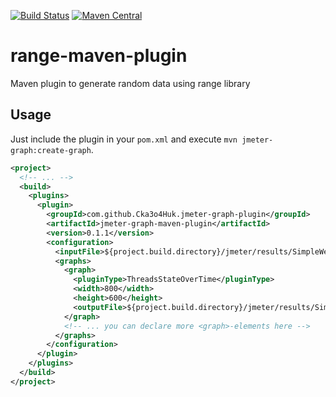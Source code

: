 [![Build Status](https://api.travis-ci.org/Cka3o4Huk/range-maven-plugin.svg?branch=master)](https://travis-ci.org/Cka3o4Huk/range-maven-plugin)
[![Maven Central](https://maven-badges.herokuapp.com/maven-central/com.github.Cka3o4Huk/range-maven-plugin/badge.svg)](https://maven-badges.herokuapp.com/maven-central/com.github.Cka3o4Huk/range-maven-plugin)

range-maven-plugin
=====================

Maven plugin to generate random data using range library

Usage
-----

Just include the plugin in your `pom.xml` and execute `mvn jmeter-graph:create-graph`.

```xml
<project>
  <!-- ... -->
  <build>
    <plugins>
      <plugin>
        <groupId>com.github.Cka3o4Huk.jmeter-graph-plugin</groupId>
        <artifactId>jmeter-graph-maven-plugin</artifactId>
        <version>0.1.1</version>
        <configuration>
          <inputFile>${project.build.directory}/jmeter/results/SimpleWebservicePerformanceTest.jtl</inputFile>
          <graphs>
            <graph>
              <pluginType>ThreadsStateOverTime</pluginType>
              <width>800</width>
              <height>600</height>
              <outputFile>${project.build.directory}/jmeter/results/SimpleWebservicePerformanceTest-ThreadsStateOverTime.png</outputFile>
            </graph>
            <!-- ... you can declare more <graph>-elements here -->
          </graphs>
        </configuration>
      </plugin>
    </plugins>
  </build>
</project>
```
